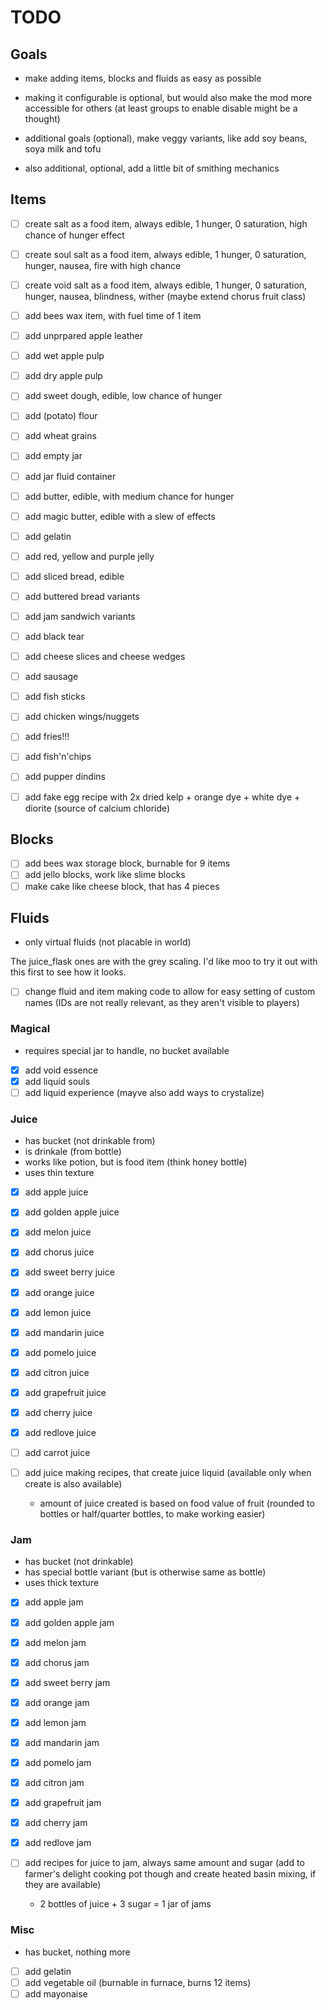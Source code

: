 # TODO

## Goals

- make adding items, blocks and fluids as easy as possible
- making it configurable is optional, but would also make the mod more accessible for others (at least groups to enable disable might be a thought)

- additional goals (optional), make veggy variants, like add soy beans, soya milk and tofu
- also additional, optional, add a little bit of smithing mechanics

## Items

- [ ] create salt as a food item, always edible, 1 hunger, 0 saturation, high chance of hunger effect
- [ ] create soul salt as a food item, always edible, 1 hunger, 0 saturation, hunger, nausea, fire with high chance
- [ ] create void salt as a food item, always edible, 1 hunger, 0 saturation, hunger, nausea, blindness, wither (maybe extend chorus fruit class)
- [ ] add bees wax item, with fuel time of 1 item
- [ ] add unprpared apple leather
- [ ] add wet apple pulp
- [ ] add dry apple pulp
- [ ] add sweet dough, edible, low chance of hunger
- [ ] add (potato) flour
- [ ] add wheat grains
- [ ] add empty jar
- [ ] add jar fluid container
- [ ] add butter, edible, with medium chance for hunger
- [ ] add magic butter, edible with a slew of effects
- [ ] add gelatin
- [ ] add red, yellow and purple jelly
- [ ] add sliced bread, edible
- [ ] add buttered bread variants
- [ ] add jam sandwich variants
- [ ] add black tear
- [ ] add cheese slices and cheese wedges
- [ ] add sausage
- [ ] add fish sticks
- [ ] add chicken wings/nuggets
- [ ] add fries!!!
- [ ] add fish'n'chips
- [ ] add pupper dindins

- [ ] add fake egg recipe with 2x dried kelp + orange dye + white dye + diorite (source of calcium chloride)

## Blocks

- [ ] add bees wax storage block, burnable for 9 items
- [ ] add jello blocks, work like slime blocks
- [ ] make cake like cheese block, that has 4 pieces

## Fluids

- only virtual fluids (not placable in world)

The juice_flask ones are with the grey scaling. I'd like moo to try it out with this first to see how it looks.

- [ ] change fluid and item making code to allow for easy setting of custom names (IDs are not really relevant, as they aren't visible to players)

### Magical

- requires special jar to handle, no bucket available
- [x] add void essence
- [x] add liquid souls
- [ ] add liquid experience (mayve also add ways to crystalize)

### Juice

- has bucket (not drinkable from)
- is drinkale (from bottle)
- works like potion, but is food item (think honey bottle)
- uses thin texture
- [x] add apple juice
- [x] add golden apple juice
- [x] add melon juice
- [x] add chorus juice
- [x] add sweet berry juice

- [x] add orange juice
- [x] add lemon juice
- [x] add mandarin juice
- [x] add pomelo juice
- [x] add citron juice
- [x] add grapefruit juice
- [x] add cherry juice
- [x] add redlove juice
- [ ] add carrot juice

- [ ] add juice making recipes, that create juice liquid (available only when create is also available)
	- amount of juice created is based on food value of fruit (rounded to bottles or half/quarter bottles, to make working easier)

### Jam

- has bucket (not drinkable)
- has special bottle variant (but is otherwise same as bottle)
- uses thick texture

- [x] add apple jam
- [x] add golden apple jam
- [x] add melon jam
- [x] add chorus jam
- [x] add sweet berry jam

- [x] add orange jam
- [x] add lemon jam
- [x] add mandarin jam
- [x] add pomelo jam
- [x] add citron jam
- [x] add grapefruit jam
- [x] add cherry jam
- [x] add redlove jam

- [ ] add recipes for juice to jam, always same amount and sugar (add to farmer's delight cooking pot though and create heated basin mixing, if they are available)
	- 2 bottles of juice + 3 sugar = 1 jar of jams

### Misc

- has bucket, nothing more
- [ ] add gelatin
- [ ] add vegetable oil (burnable in furnace, burns 12 items)
- [ ] add mayonaise
